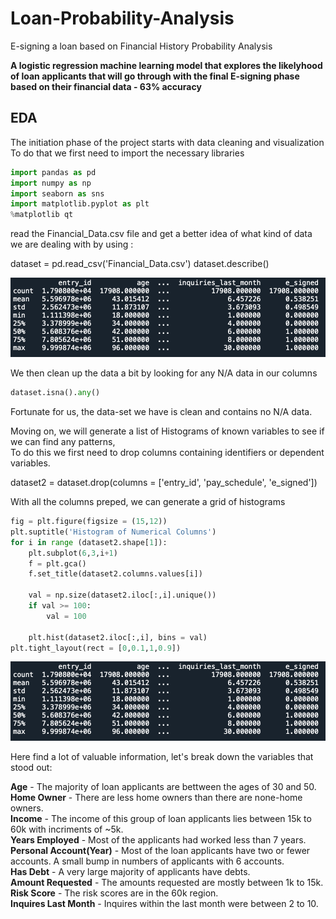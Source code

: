 # Loan-Probability-Analysis
E-signing a loan based on Financial History Probability Analysis

__A logistic regression machine learning model that explores the likelyhood of loan applicants that will go through with the final E-signing phase based on their financial data - 63% accuracy__

## EDA
The initiation phase of the project starts with data cleaning and visualization <br />
To do that we first need to import the necessary libraries 

```python
import pandas as pd
import numpy as np
import seaborn as sns
import matplotlib.pyplot as plt
%matplotlib qt
```
read the Financial_Data.csv file and get a better idea of what kind of data we are dealing with by using :<br />

dataset = pd.read_csv('Financial_Data.csv') 
dataset.describe()

![](Images/Desc.png)


We then clean up the data a bit by looking for any N/A data in our columns<br />

```python
dataset.isna().any()
```

Fortunate for us, the data-set we have is clean and contains no N/A data.<br />

Moving on, we will generate a list of Histograms of known variables to see if we can find any patterns, <br />
To do this we first need to drop columns containing identifiers or dependent variables. <br />

dataset2 = dataset.drop(columns = ['entry_id', 'pay_schedule', 'e_signed']) <br />

With all the columns preped, we can generate a grid of histograms

```python
fig = plt.figure(figsize = (15,12))
plt.suptitle('Histogram of Numerical Columns')
for i in range (dataset2.shape[1]):
    plt.subplot(6,3,i+1)
    f = plt.gca()
    f.set_title(dataset2.columns.values[i])
    
    val = np.size(dataset2.iloc[:,i].unique())
    if val >= 100:
        val = 100
        
    plt.hist(dataset2.iloc[:,i], bins = val)
plt.tight_layout(rect = [0,0.1,1,0.9])

```

![](Images/Desc.png)

Here find a lot of valuable information, let's break down the variables that stood out:<br />

**Age** - The majority of loan applicants are bettween the ages of 30 and 50. <br />
**Home Owner** - There are less home owners than there are none-home owners. <br />
**Income** - The income of this group of loan applicants lies between 15k to 60k with incriments of ~5k. <br />
**Years Employed** - Most of the applicants had worked less than 7 years. <br />
**Personal Account(Year)** - Most of the loan applicants have two or fewer accounts. A small bump in numbers of applicants with 6 accounts.<br />
**Has Debt** - A very large majority of applicants have debts. <br />
**Amount Requested** - The amounts requested are mostly between 1k to 15k. <br />
**Risk Score** - The risk scores are in the 60k region. <br />
**Inquires Last Month** - Inquires within the last month were between 2 to 10. <br />










